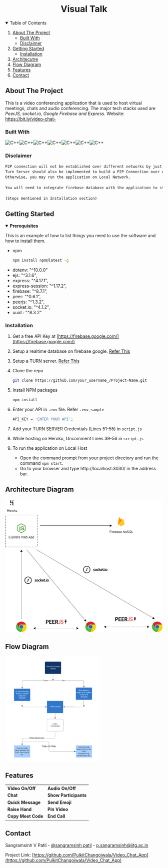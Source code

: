 <br />
<p align="center">
  <h1 align="center">Visual Talk</h1>
<!--   <h3 align="center" > Microsoft Engage Mentorship Program 2021 </h3> -->
  
</p>



<!-- TABLE OF CONTENTS -->
<details open="open">
  <summary>Table of Contents</summary>
  <ol>
    <li>
      <a href="#about-the-project">About The Project</a>
      <ul>
        <li><a href="#built-with">Built With</a></li>
        <li><a href="#disclaimer">Disclaimer</a></li>
      </ul>
    </li>
    <li>
      <a href="#getting-started">Getting Started</a>
      <ul>
        <li><a href="#installation">Installation</a></li>
      </ul>
    </li>
    <li><a href="#architecture-diagram">Architecutre</a></li>
    <li><a href="#flow-diagram">Flow Diagram</a></li>
    <li><a href="#features">Features</a></li>
    <li><a href="#contact">Contact</a></li>
  </ol>
</details>


<!-- ABOUT THE PROJECT -->
## About The Project

This is a video conferencing application that is used to host virtual meetings, chats and audio conferencing. 
The major tech stacks used are *PeerJS, socket.io, Google Firebase and Express*.
Website: https://bit.ly/video-chat-

### Built With
<img align="left" alt ="C++"  width="45px" src="https://upload.wikimedia.org/wikipedia/commons/thumb/d/d9/Node.js_logo.svg/1200px-Node.js_logo.svg.png" >
<img align="left" alt ="C++"  width="45px" src="https://avatars.githubusercontent.com/u/3409784?s=280&v=4" >
<img align="left" alt ="C++"  width="45px" src="https://pluralsight2.imgix.net/paths/images/javascript-542e10ea6e.png" >
<img align="left" alt ="C++"  width="45px" src="https://www.gstatic.com/devrel-devsite/prod/v5f61782021051fb502364887a46a1c5ce2cd6f3d29a3549e907afe67612e9bba/firebase/images/touchicon-180.png" >
<img align="left" alt ="C++"  width="45px" src="https://brandslogos.com/wp-content/uploads/thumbs/bootstrap-logo-vector.svg" >
<img align="left" alt ="C++"  width="45px" src="https://upload.wikimedia.org/wikipedia/commons/9/96/Socket-io.svg" > 
<img align="left" alt ="C++"  width="45px" src="https://i.imgur.com/DVt4XjP.png" ></br>



### Disclaimer
  ``` sh
  P2P connection will not be established over different networks by just cloning this repository.
  Turn Server should also be implemented to build a P2P Connection over different networks.
  Otherwise, you may run the application on Local Network. 
  
  You will need to integrate firebase database with the application to store chat for future use.
  
  (Steps mentioned in Installation section)
  ```

<!-- GETTING STARTED -->
## Getting Started

<details open="open">
  <summary><b>Prerequisites</b></summary>
  
This is an example of how to list things you need to use the software and how to install them.
* npm
  ```sh
  npm install npm@latest -g
  ```
*  dotenv: "^10.0.0"  
*  ejs: "^3.1.6",
*  express: "^4.17.1",
*  express-session: "^1.17.2",
*  firebase: "^8.7.1",
*  peer: "^0.6.1",
*  peerjs: "^1.3.2",
*  socket.io: "^4.1.2",
*  uuid : "^8.3.2"
</details>

### Installation

1. Get a free API Key at [https://firebase.google.com/](https://firebase.google.com/)
2. Setup a realtime database on firebase google. [Refer This](https://lo-victoria.com/build-firebase-realtime-chat-app)
3. Setup a TURN server. [Refer This](https://kostya-malsev.medium.com/set-up-a-turn-server-on-aws-in-15-minutes-25beb145bc77)
4. Clone the repo
   ```sh
   git clone https://github.com/your_username_/Project-Name.git
   ```
5. Install NPM packages
   ```sh
   npm install
   ```
6. Enter your API in `.env` file. Refer `.env_sample`

   ``` sh
   API_KEY = 'ENTER YOUR API';
   ``` 
7. Add your TURN SERVER Credentials (Lines 51-55) in `script.js`
8. While hosting on Heroku, Uncomment Lines 39-56 in `script.js` 
9. To run the application on Local Host
   - Open the command prompt from your project directory and run the command ```npm start```.
   - Go to your browser and type http://localhost:3030/ in the address bar.

<!-- USAGE EXAMPLES -->

## Architecture Diagram

![](https://github.com/PulkitChangoiwala/Project-Resources/blob/main/VideoChatApp/Architecture%20Diagrams/High%20Level%20Design.png)

## Flow Diagram

<img src="https://github.com/PulkitChangoiwala/Project-Resources/blob/main/VideoChatApp/Architecture%20Diagrams/Flow%20Diagram.png" alt="flow" width="60%"/>
<!-- ![](https://github.com/ValakPalak/Microsoft-Engage-2021/blob/main/Images/Architecture%20Diagrams/Flow%20Diagram.png) -->

## Features

<table border="0">
 <tr>
   <td><b>Video On/Off</b></td>
   <td><b>Audio On/Off</b></td>
 </tr>
<!--  <tr>
   <td><img src="https://github.com/ValakPalak/Microsoft-Engage-2021-Images/blob/main/Images/Features/Video_On_Off.gif" alt="video" width="100%"/></td>
   <td><img src="https://github.com/ValakPalak/Microsoft-Engage-2021-Images/blob/main/Images/Features/Mute%20Call.gif" alt="video" width="100%"/></td>
    
 </tr> -->
  <tr>
   <td><b>Chat</b></td>
   <td><b>Show Participants</b></td>
 </tr>
<!--  <tr>
   <td><img src="https://github.com/ValakPalak/Microsoft-Engage-2021-Images/blob/main/Images/Features/Chat.gif"></td>
   <td><img src="https://github.com/ValakPalak/Microsoft-Engage-2021-Images/blob/main/Images/Features/Show%20Participants.gif" width="95%"></td>
    
 </tr> -->
 <tr>
   <td><b>Quick Message</b></td>
   <td><b>Send Emoji</b></td>
 </tr>
<!--  <tr>
   <td><img src="https://github.com/ValakPalak/Microsoft-Engage-2021-Images/blob/main/Images/Features/Quick%20Message.gif" alt="video" width="100%"/></td>
   <td><img src="https://github.com/ValakPalak/Microsoft-Engage-2021-Images/blob/main/Images/Features/Send%20Emoji.gif" alt="video" width="100%"/></td>
    
 </tr> -->
 <tr>
   <td><b>Raise Hand</b></td>
   <td><b>Pin Video</b></td>
 </tr>
<!--  <tr>
   <td><img src="https://github.com/ValakPalak/Microsoft-Engage-2021-Images/blob/main/Images/Features/Hand%20Raise.gif" alt="video" width="100%"/></td>
   <td><img src="https://github.com/ValakPalak/Microsoft-Engage-2021-Images/blob/main/Images/Features/Pin%20Video.gif" alt="video" width="100%"/></td> 
 </tr> -->
 <tr>
   <td><b>Copy Meet Code</b></td>
   <td><b>End Call</b></td>
 </tr>
<!--  <tr>
   <td><img src="https://github.com/ValakPalak/Microsoft-Engage-2021-Images/blob/main/Images/Features/Copy%20Meet%20Code.gif" alt="video" width="100%"/></td>
   <td><img src="https://github.com/ValakPalak/Microsoft-Engage-2021-Images/blob/main/Images/Features/End%20Call.gif" alt="video" width="100%"/></td> 
  </tr> -->
</table>




<!-- CONTACT -->
## Contact

Sangramsinh V Patil - [@sangramsinh patil]([(https://www.linkedin.com/in/sangramsinh-patil-762161221/)]) - p.sangramsinh@iitg.ac.in

Project Link: [https://github.com/PulkitChangoiwala/Video_Chat_App](https://github.com/PulkitChangoiwala/Video_Chat_App)

